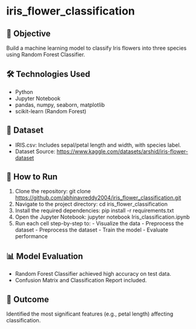 # iris_flower_classification

## 📌 Objective
Build a machine learning model to classify Iris flowers into three species using Random Forest Classifier.

## 🛠️ Technologies Used
- Python
- Jupyter Notebook
- pandas, numpy, seaborn, matplotlib
- scikit-learn (Random Forest)

## 📁 Dataset
- IRIS.csv: Includes sepal/petal length and width, with species label.
- Dataset Source: https://www.kaggle.com/datasets/arshid/iris-flower-dataset

## 🚀 How to Run
1. Clone the repository:
        git clone https://github.com/abhinavreddy2004/iris_flower_classification.git
2. Navigate to the project directory:
        cd iris_flower_classification
3. Install the required dependencies:
        pip install -r requirements.txt
4. Open the Jupyter Notebook:
         jupyter notebook Iris_classification.ipynb
5. Run each cell step-by-step to:
        - Visualize the data
        - Preprocess the dataset
        - Preprocess the dataset
        - Train the model
        - Evaluate performance

## 📊 Model Evaluation
- Random Forest Classifier achieved high accuracy on test data.
- Confusion Matrix and Classification Report included.

## 📌 Outcome
Identified the most significant features (e.g., petal length) affecting classification.
